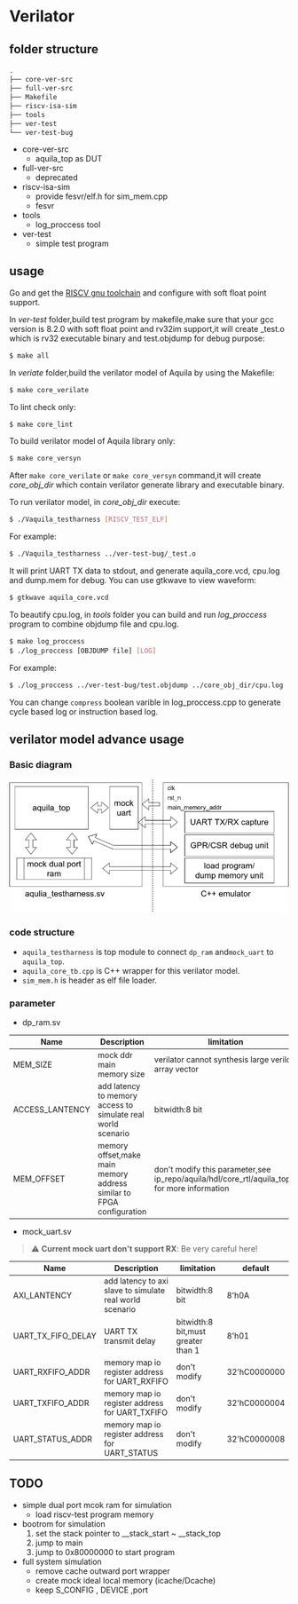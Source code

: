 # Verilator
## folder structure
```
.
├── core-ver-src
├── full-ver-src
├── Makefile
├── riscv-isa-sim
├── tools
├── ver-test
└── ver-test-bug
```
* core-ver-src
    + aquila_top as DUT
* full-ver-src
    + deprecated
* riscv-isa-sim
    + provide fesvr/elf.h for sim_mem.cpp
    + fesvr
* tools
    + log_proccess tool
* ver-test
    + simple test program 
## usage
Go and get the [RISCV gnu toolchain](https://github.com/riscv/riscv-gnu-toolchain) and configure with soft float point support.

In *ver-test* folder,build test program by makefile,make sure that your gcc version is 8.2.0 with soft float point and rv32im support,it will create _test.o which is rv32 executable binary and test.objdump for debug purpose:
```bash
$ make all
```

In *veriate* folder,build the verilator model of Aquila by using the Makefile:
```bash
$ make core_verilate
```
To lint check only:
```bash
$ make core_lint
```
To build verilator model of Aquila library only:
```bash
$ make core_versyn
```
After `make core_verilate` or `make core_versyn` command,it will create *core_obj_dir* which contain verilator generate library and executable binary.

To run verilator model, in *core_obj_dir* execute:
```bash
$ ./Vaquila_testharness [RISCV_TEST_ELF]
```
For example:
```bash
$ ./Vaquila_testharness ../ver-test-bug/_test.o
```
It will print UART TX data to stdout, and generate aquila_core.vcd, cpu.log and dump.mem for debug.
You can use gtkwave to view waveform:
```bash
$ gtkwave aquila_core.vcd
```

To beautify cpu.log, in *tools* folder you can build and run *log_proccess* program to combine objdump file and cpu.log.
```bash
$ make log_proccess
$ ./log_proccess [OBJDUMP file] [LOG]
```
For example:
```bash
$ ./log_proccess ../ver-test-bug/test.objdump ../core_obj_dir/cpu.log
```
You can change `compress` boolean varible in log_proccess.cpp to generate cycle based log or instruction based log.
## verilator model advance usage
### Basic diagram
![](img/aquila_core_ver_src.png)
### code structure
* `aquila_testharness` is top module to connect `dp_ram` and`mock_uart` to `aquila_top`. 
* `aquila_core_tb.cpp` is C++ wrapper for this verilator model.
* `sim_mem.h` is header as elf file loader.
### parameter
* dp_ram.sv

| Name  | Description | limitation | default |
| -------- | -------- | -------- | ---------|
| MEM_SIZE | mock ddr main memory  size | verilator cannot synthesis large verilog array vector | 32'h200000 |
|ACCESS_LANTENCY|add latency to memory access to simulate real world scenario|bitwidth:8 bit|8'h50|
|MEM_OFFSET|memory offset,make main memory address similar to FPGA configuration|don't modify this parameter,see ip_repo/aquila/hdl/core_rtl/aquila_top.v for more information|32'h80000000|

*  mock_uart.sv

> :warning: **Current mock uart don't support RX**: Be very careful here!

| Name  | Description | limitation | default |
| -------- | -------- | -------- | ---------|
| AXI_LANTENCY | add latency to axi slave to simulate real world scenario | bitwidth:8 bit| 8'h0A| 
|UART_TX_FIFO_DELAY|UART TX transmit delay|bitwidth:8 bit,must greater than 1|8'h01|
|UART_RXFIFO_ADDR|memory map io register address for UART_RXFIFO|don't modify|32'hC0000000|
|UART_TXFIFO_ADDR|memory map io register address for UART_TXFIFO|don't modify|32'hC0000004|
|UART_STATUS_ADDR|memory map io register address for UART_STATUS|don't modify|32'hC0000008|
## TODO
* simple dual port mcok ram for simulation
	+ load riscv-test program memory
* bootrom for simulation
    1. set the stack pointer to __stack_start ~ __stack_top
    2. jump to main
    3. jump to 0x80000000 to start program
* full system simulation
    + remove cache outward port wrapper
    + create mock ideal local memory (icache/Dcache)
    + keep S_CONFIG , DEVICE ,port

